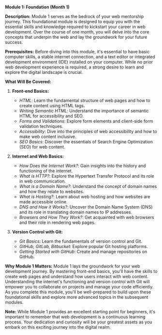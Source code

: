 **Module 1: Foundation (Month 1)**

**Description:**
Module 1 serves as the bedrock of your web mentorship journey. This foundational module is designed to equip you with the essential skills and knowledge required to kickstart your career in web development. Over the course of one month, you will delve into the core concepts that underpin the web and lay the groundwork for your future success.

**Prerequisites:**
Before diving into this module, it's essential to have basic computer skills, a stable internet connection, and a text editor or integrated development environment (IDE) installed on your computer. While no prior web development experience is required, a strong desire to learn and explore the digital landscape is crucial.

**What Will Be Covered:**

1. **Front-end Basics:**
   - *HTML*: Learn the fundamental structure of web pages and how to create content using HTML tags.
   - *Writing Semantic HTML*: Understand the importance of semantic HTML for accessibility and SEO.
   - *Forms and Validations*: Explore form elements and client-side form validation techniques.
   - *Accessibility*: Dive into the principles of web accessibility and how to make web content inclusive.
   - *SEO Basics*: Discover the essentials of Search Engine Optimization (SEO) for web content.
   
2. **Internet and Web Basics:**
   - *How Does the Internet Work?*: Gain insights into the history and functioning of the internet.
   - *What is HTTP?*: Explore the Hypertext Transfer Protocol and its role in web communication.
   - *What is a Domain Name?*: Understand the concept of domain names and how they relate to websites.
   - *What is Hosting?*: Learn about web hosting and how websites are made accessible online.
   - *DNS and How it Works?*: Uncover the Domain Name System (DNS) and its role in translating domain names to IP addresses.
   - *Browsers and How They Work?*: Get acquainted with web browsers and their role in rendering web pages.

3. **Version Control with Git:**
   - *Git Basics*: Learn the fundamentals of version control and Git.
   - *GitHub, GitLab, Bitbucket*: Explore popular Git hosting platforms.
   - *Getting Started with GitHub*: Create and manage repositories on GitHub.

**Why Module 1 Matters:**
Module 1 lays the groundwork for your web development journey. By mastering front-end basics, you'll have the skills to create web pages and understand how users interact with web content. Understanding the internet's functioning and version control with Git will empower you to collaborate on projects and manage your code efficiently. As you complete this module, you'll be well-prepared to build upon these foundational skills and explore more advanced topics in the subsequent modules.

**Note:** While Module 1 provides an excellent starting point for beginners, it's important to remember that web development is a continuous learning process. Your dedication and curiosity will be your greatest assets as you embark on this exciting journey into the digital realm.